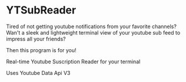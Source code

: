 # YTSubReader

Tired of not getting youtube notifications from your favorite channels?
Wan't a sleek and lightweight terminal view of your youtube sub feed to impress all your friends?

Then this program is for you!

Real-time Youtube Suscription Reader for your terminal

Uses Youtube Data Api V3
